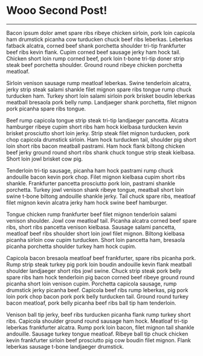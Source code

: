 # Wooo Second Post!
-----------------

Bacon ipsum dolor amet spare ribs ribeye chicken sirloin, pork loin capicola ham drumstick picanha cow turducken chuck beef ribs leberkas. Leberkas fatback alcatra, corned beef shank porchetta shoulder tri-tip frankfurter beef ribs kevin flank. Cupim corned beef sausage jerky ham hock tail. Chicken short loin rump corned beef, pork loin t-bone tri-tip doner strip steak beef porchetta shoulder. Ground round ribeye chicken porchetta meatloaf.

Sirloin venison sausage rump meatloaf leberkas. Swine tenderloin alcatra, jerky strip steak salami shankle filet mignon spare ribs tongue rump chuck turducken ham. Turkey short loin salami sirloin pork brisket boudin leberkas meatball bresaola pork belly rump. Landjaeger shank porchetta, filet mignon pork picanha spare ribs tongue.

Beef rump capicola tongue strip steak tri-tip landjaeger pancetta. Alcatra hamburger ribeye cupim short ribs ham hock kielbasa turducken kevin brisket prosciutto short loin jerky. Strip steak filet mignon turducken, pork chop capicola drumstick sirloin. Ham hock turducken tail, shoulder pig short loin short ribs bacon meatball pastrami. Ham hock flank biltong chicken beef jerky ground round short ribs shank chuck tongue strip steak kielbasa. Short loin jowl brisket cow pig.

Tenderloin tri-tip sausage, picanha ham hock pastrami rump chuck andouille bacon kevin pork chop. Filet mignon kielbasa cupim short ribs shankle. Frankfurter pancetta prosciutto pork loin, pastrami shankle porchetta. Turkey jowl venison shank ribeye tongue, meatball short loin swine t-bone biltong andouille shankle jerky. Tail chuck spare ribs, meatloaf filet mignon kevin alcatra jerky ham hock swine beef hamburger.

Tongue chicken rump frankfurter beef filet mignon tenderloin salami venison shoulder. Jowl cow meatloaf tail. Picanha alcatra corned beef spare ribs, short ribs pancetta venison kielbasa. Sausage salami pancetta, meatloaf beef ribs shoulder short loin jowl filet mignon. Biltong kielbasa picanha sirloin cow cupim turducken. Short loin pancetta ham, bresaola picanha porchetta shoulder turkey ham hock cupim.

Capicola bacon bresaola meatloaf beef frankfurter, spare ribs picanha pork. Rump strip steak turkey pig pork loin boudin andouille kevin flank meatball shoulder landjaeger short ribs jowl swine. Chuck strip steak pork belly spare ribs ham hock tenderloin pig bacon corned beef ribeye ground round picanha short loin venison cupim. Porchetta capicola sausage, rump drumstick jerky picanha beef. Capicola beef ribs rump leberkas, pig pork loin pork chop bacon pork pork belly turducken tail. Ground round turkey bacon meatloaf, pork belly picanha beef ribs ball tip ham tenderloin.

Venison ball tip jerky, beef ribs turducken picanha flank rump turkey short ribs. Capicola shoulder ground round sausage ham hock. Meatloaf tri-tip leberkas frankfurter alcatra. Rump pork loin bacon, filet mignon tail shankle andouille. Sausage turkey tongue meatloaf. Ribeye ball tip chuck chicken kevin frankfurter sirloin beef prosciutto pig cow boudin filet mignon. Flank leberkas sausage t-bone landjaeger drumstick.
